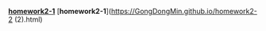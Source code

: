 [**homework2-1**](https://GongDongMin.github.io/homework2-1.html)
[**homework2-1**](https://GongDongMin.github.io/homework2-2 (2).html)
